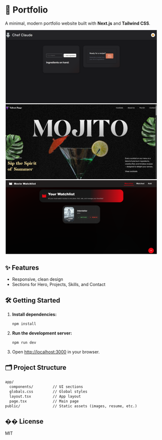 # 🚀 Portfolio

A minimal, modern portfolio website built with **Next.js** and **Tailwind CSS**.

<p align="center">
  <img src="public/chef.png" alt="Chef Project Screenshot" width="500"/>
  <img src="public/gsap.png" alt="GSAP Project Screenshot" width="500"/>
  <img src="public/movies.png" alt="Movies Project Screenshot" width="500"/>
</p>

## ✨ Features

- Responsive, clean design  
- Sections for Hero, Projects, Skills, and Contact

## 🛠️ Getting Started

1. **Install dependencies:**  
    ```bash
    npm install
    ```
2. **Run the development server:**  
    ```bash
    npm run dev
    ```
3. Open [http://localhost:3000](http://localhost:3000) in your browser.

## 🗂️ Project Structure

```
app/
  components/         // UI sections
  globals.css         // Global styles
  layout.tsx          // App layout
  page.tsx            // Main page
public/               // Static assets (images, resume, etc.)
```

## �� License

MIT
